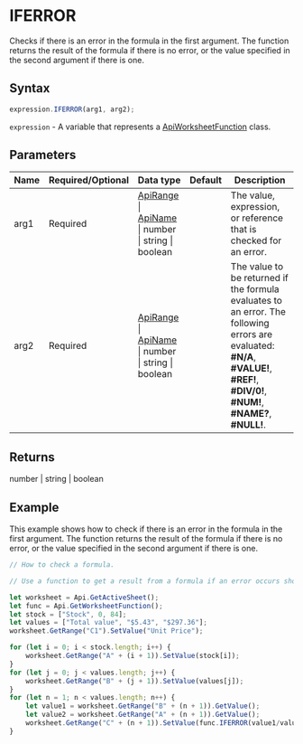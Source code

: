 # IFERROR

Checks if there is an error in the formula in the first argument. The function returns the result of the formula if there is no error, or the value specified in the second argument if there is one.

## Syntax

```javascript
expression.IFERROR(arg1, arg2);
```

`expression` - A variable that represents a [ApiWorksheetFunction](../ApiWorksheetFunction.md) class.

## Parameters

| **Name** | **Required/Optional** | **Data type** | **Default** | **Description** |
| ------------- | ------------- | ------------- | ------------- | ------------- |
| arg1 | Required | [ApiRange](../../ApiRange/ApiRange.md) \| [ApiName](../../ApiName/ApiName.md) \| number \| string \| boolean |  | The value, expression, or reference that is checked for an error. |
| arg2 | Required | [ApiRange](../../ApiRange/ApiRange.md) \| [ApiName](../../ApiName/ApiName.md) \| number \| string \| boolean |  | The value to be returned if the formula evaluates to an error. The following errors are evaluated: **#N/A**, **#VALUE!**, **#REF!**, **#DIV/0!**, **#NUM!**, **#NAME?**, **#NULL!**. |

## Returns

number \| string \| boolean

## Example

This example shows how to check if there is an error in the formula in the first argument. The function returns the result of the formula if there is no error, or the value specified in the second argument if there is one.

```javascript editor-xlsx
// How to check a formula.

// Use a function to get a result from a formula if an error occurs show specified error message.

let worksheet = Api.GetActiveSheet();
let func = Api.GetWorksheetFunction();
let stock = ["Stock", 0, 84];
let values = ["Total value", "$5.43", "$297.36"];
worksheet.GetRange("C1").SetValue("Unit Price");

for (let i = 0; i < stock.length; i++) {
    worksheet.GetRange("A" + (i + 1)).SetValue(stock[i]);
}
for (let j = 0; j < values.length; j++) {
    worksheet.GetRange("B" + (j + 1)).SetValue(values[j]);
}
for (let n = 1; n < values.length; n++) {
    let value1 = worksheet.GetRange("B" + (n + 1)).GetValue();
    let value2 = worksheet.GetRange("A" + (n + 1)).GetValue();
    worksheet.GetRange("C" + (n + 1)).SetValue(func.IFERROR(value1/value2, "Out of stock"));
}
```
